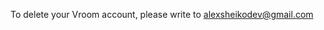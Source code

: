 To delete your Vroom account, please write to [alexsheikodev@gmail.com](mailto:alexsheikodev@gmail.com)
